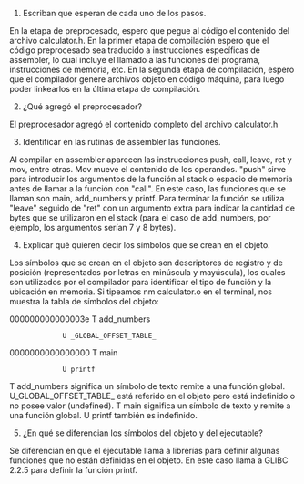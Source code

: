 1. Escriban que esperan de cada uno de los pasos.

 En la etapa de preprocesado, espero que pegue al código el contenido del archivo calculator.h. En la primer etapa de compilación espero que el código preprocesado sea traducido a instrucciones específicas de assembler, lo cual incluye el llamado a las funciones del programa, instrucciones de memoria, etc. En la segunda etapa de compilación, espero que el compilador genere archivos objeto en código máquina, para luego poder linkearlos en la última etapa de compilación.  

2. ¿Qué agregó el preprocesador?

El preprocesador agregó el contenido completo del archivo calculator.h

3. Identificar en las rutinas de assembler las funciones.

Al compilar en assembler aparecen las instrucciones  push, call, leave, ret y mov, entre otras. Mov mueve el contenido de los operandos. "push" sirve para introducir los argumentos de la función al stack o espacio de memoria antes de llamar a la función con "call". En este caso, las funciones que se llaman son main, add_numbers y printf. Para terminar la función se utiliza "leave" seguido de "ret" con un argumento extra para indicar la cantidad de bytes que se utilizaron en el stack (para el caso de add_numbers, por ejemplo, los argumentos serían 7 y 8 bytes).


4. Explicar qué quieren decir los símbolos que se crean en el objeto.

Los símbolos que se crean en el objeto son descriptores de registro y de posición (representados por letras en minúscula y mayúscula), los cuales son utilizados por el compilador para identificar el tipo de función y la ubicación en memoria. 
Si tipeamos nm calculator.o en el terminal, nos muestra la tabla de símbolos del objeto: 

000000000000003e T add_numbers

                 U _GLOBAL_OFFSET_TABLE_

0000000000000000 T main

                 U printf

T add_numbers significa un símbolo de texto remite a una función global.
U_GLOBAL_OFFSET_TABLE_ está referido en el objeto pero está indefinido o no posee valor (undefined).
T main significa un símbolo de texto y remite a una función global.
U printf también es indefinido. 

5. ¿En qué se diferencian los símbolos del objeto y del ejecutable?

Se diferencian en que el ejecutable llama a librerías para definir algunas funciones que no están definidas en el objeto. En este caso llama a GLIBC 2.2.5 para definir la función printf. 
